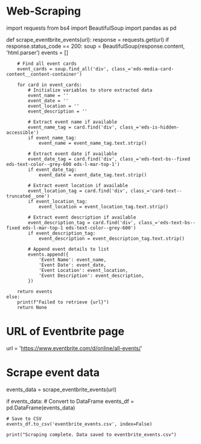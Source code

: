 # Web-Scraping
import requests
from bs4 import BeautifulSoup
import pandas as pd

def scrape_eventbrite_events(url):
    response = requests.get(url)
    if response.status_code == 200:
        soup = BeautifulSoup(response.content, 'html.parser')
        events = []

        # Find all event cards
        event_cards = soup.find_all('div', class_='eds-media-card-content__content-container')

        for card in event_cards:
            # Initialize variables to store extracted data
            event_name = ''
            event_date = ''
            event_location = ''
            event_description = ''

            # Extract event name if available
            event_name_tag = card.find('div', class_='eds-is-hidden-accessible')
            if event_name_tag:
                event_name = event_name_tag.text.strip()

            # Extract event date if available
            event_date_tag = card.find('div', class_='eds-text-bs--fixed eds-text-color--grey-600 eds-l-mar-top-1')
            if event_date_tag:
                event_date = event_date_tag.text.strip()

            # Extract event location if available
            event_location_tag = card.find('div', class_='card-text--truncated__one')
            if event_location_tag:
                event_location = event_location_tag.text.strip()

            # Extract event description if available
            event_description_tag = card.find('div', class_='eds-text-bs--fixed eds-l-mar-top-1 eds-text-color--grey-600')
            if event_description_tag:
                event_description = event_description_tag.text.strip()

            # Append event details to list
            events.append({
                'Event Name': event_name,
                'Event Date': event_date,
                'Event Location': event_location,
                'Event Description': event_description,
            })

        return events
    else:
        print(f"Failed to retrieve {url}")
        return None

# URL of Eventbrite page
url = 'https://www.eventbrite.com/d/online/all-events/'

# Scrape event data
events_data = scrape_eventbrite_events(url)

if events_data:
    # Convert to DataFrame
    events_df = pd.DataFrame(events_data)

    # Save to CSV
    events_df.to_csv('eventbrite_events.csv', index=False)

    print("Scraping complete. Data saved to eventbrite_events.csv")
